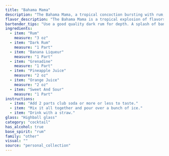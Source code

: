 ```yaml
---
title: "Bahama Mama"
description: "The Bahama Mama, a tropical concoction bursting with rum, fruit juices, and sweet liqueurs, belongs to the **rum punch** family. It's said to have originated in the 1950s at the **Bahama Beach Club** in Nassau, Bahamas, becoming a popular vacation drink ever since. "
flavor_description: "The Bahama Mama is a tropical explosion of flavors.  The rum base gives it a smooth, boozy warmth, with a hint of caramel from the dark rum.  The banana liqueur adds a creamy sweetness, while the grenadine provides a tart, fruity punch.  Pineapple and orange juices contribute a refreshing citrusy tang, balanced by the sweet and sour mix for a perfectly balanced, decadent cocktail. "
bartender_tips: "Use a good quality dark rum for depth. A splash of banana liqueur adds tropical sweetness, but don't overdo it. Grenadine gives a vibrant red hue and tartness. Balance the sweetness with plenty of pineapple and orange juice.  Shake well with ice to chill thoroughly and use a large glass to show off the vibrant colors. Garnish with a pineapple wedge and cherry for that classic Bahama Mama touch. "
ingredients:
  - item: "Rum"
    measure: "3 oz"
  - item: "Dark Rum"
    measure: "1 Part"
  - item: "Banana Liqueur"
    measure: "1 Part"
  - item: "Grenadine"
    measure: "1 Part"
  - item: "Pineapple Juice"
    measure: "2 oz"
  - item: "Orange Juice"
    measure: "2 oz"
  - item: "Sweet And Sour"
    measure: "1 Part"
instructions:
  - item: "Add 2 parts club soda or more or less to taste."
  - item: "Mix it all together and pour over a bunch of ice."
  - item: "Drink with a straw."
glass: "Highball glass"
category: "cocktail"
has_alcohol: true
base_spirit: "rum"
family: "other"
visual: ""
source: "personal_collection"
---
```


